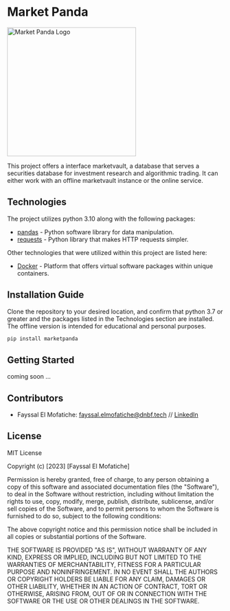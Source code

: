 # Market Panda
<img src="assets/marketpanda_logo_1.png" alt="Market Panda Logo" width="300" height="300"/>


This project offers a interface marketvault, a database that serves a securities database for investment research and algorithmic trading. It can either work with an offline marketvault instance or the online service.

## Technologies

The project utilizes python 3.10 along with the following packages:

- [pandas](https://pandas.pydata.org/) - Python software library for data manipulation.
- [requests](https://pypi.org/project/requests/) - Python library that makes HTTP requests simpler. 

Other technologies that were utilized within this project are listed here:

- [Docker](https://docs.docker.com/) - Platform that offers virtual software packages within unique containers. 


## Installation Guide

Clone the repository to your desired location, and confirm that python 3.7 or greater and the packages listed in the Technologies section are installed. The offline version is intended for educational and personal purposes.

```python
pip install marketpanda
```

## Getting Started

coming soon ...

## Contributors

- Fayssal El Mofatiche: fayssal.elmofatiche@dnbf.tech // [LinkedIn](https://www.linkedin.com/in/elmofatiche/)

## License

MIT License

Copyright (c) [2023] [Fayssal El Mofatiche]

Permission is hereby granted, free of charge, to any person obtaining a copy
of this software and associated documentation files (the "Software"), to deal
in the Software without restriction, including without limitation the rights
to use, copy, modify, merge, publish, distribute, sublicense, and/or sell
copies of the Software, and to permit persons to whom the Software is
furnished to do so, subject to the following conditions:

The above copyright notice and this permission notice shall be included in all
copies or substantial portions of the Software.

THE SOFTWARE IS PROVIDED "AS IS", WITHOUT WARRANTY OF ANY KIND, EXPRESS OR
IMPLIED, INCLUDING BUT NOT LIMITED TO THE WARRANTIES OF MERCHANTABILITY,
FITNESS FOR A PARTICULAR PURPOSE AND NONINFRINGEMENT. IN NO EVENT SHALL THE
AUTHORS OR COPYRIGHT HOLDERS BE LIABLE FOR ANY CLAIM, DAMAGES OR OTHER
LIABILITY, WHETHER IN AN ACTION OF CONTRACT, TORT OR OTHERWISE, ARISING FROM,
OUT OF OR IN CONNECTION WITH THE SOFTWARE OR THE USE OR OTHER DEALINGS IN THE
SOFTWARE.